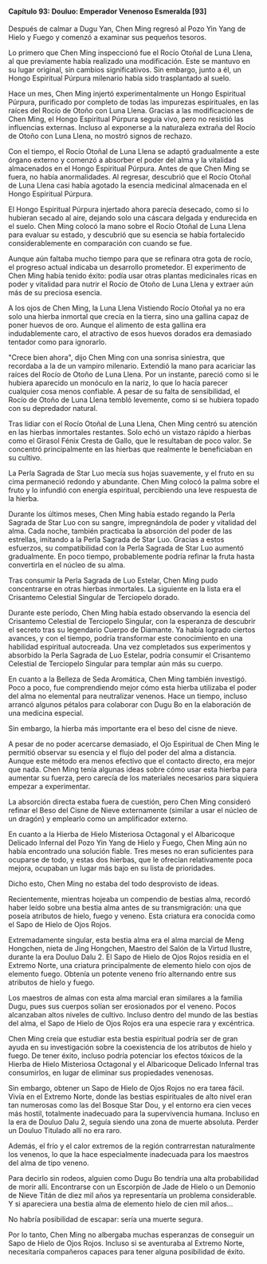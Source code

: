 
#### Capítulo 93: Douluo: Emperador Venenoso Esmeralda [93]

Después de calmar a Dugu Yan, Chen Ming regresó al Pozo Yin Yang de Hielo y Fuego y comenzó a examinar sus pequeños tesoros.

Lo primero que Chen Ming inspeccionó fue el Rocío Otoñal de Luna Llena, al que previamente había realizado una modificación. Este se mantuvo en su lugar original, sin cambios significativos. Sin embargo, junto a él, un Hongo Espiritual Púrpura milenario había sido trasplantado al suelo.

Hace un mes, Chen Ming injertó experimentalmente un Hongo Espiritual Púrpura, purificado por completo de todas las impurezas espirituales, en las raíces del Rocío de Otoño con Luna Llena. Gracias a las modificaciones de Chen Ming, el Hongo Espiritual Púrpura seguía vivo, pero no resistió las influencias externas. Incluso al exponerse a la naturaleza extraña del Rocío de Otoño con Luna Llena, no mostró signos de rechazo.

Con el tiempo, el Rocío Otoñal de Luna Llena se adaptó gradualmente a este órgano externo y comenzó a absorber el poder del alma y la vitalidad almacenados en el Hongo Espiritual Púrpura. Antes de que Chen Ming se fuera, no había anormalidades. Al regresar, descubrió que el Rocío Otoñal de Luna Llena casi había agotado la esencia medicinal almacenada en el Hongo Espiritual Púrpura.

El Hongo Espiritual Púrpura injertado ahora parecía desecado, como si lo hubieran secado al aire, dejando solo una cáscara delgada y endurecida en el suelo. Chen Ming colocó la mano sobre el Rocío Otoñal de Luna Llena para evaluar su estado, y descubrió que su esencia se había fortalecido considerablemente en comparación con cuando se fue.

Aunque aún faltaba mucho tiempo para que se refinara otra gota de rocío, el progreso actual indicaba un desarrollo prometedor. El experimento de Chen Ming había tenido éxito: podía usar otras plantas medicinales ricas en poder y vitalidad para nutrir el Rocío de Otoño de Luna Llena y extraer aún más de su preciosa esencia.

A los ojos de Chen Ming, la Luna Llena Vistiendo Rocío Otoñal ya no era solo una hierba inmortal que crecía en la tierra, sino una gallina capaz de poner huevos de oro. Aunque el alimento de esta gallina era indudablemente caro, el atractivo de esos huevos dorados era demasiado tentador como para ignorarlo.

"Crece bien ahora", dijo Chen Ming con una sonrisa siniestra, que recordaba a la de un vampiro milenario. Extendió la mano para acariciar las raíces del Rocío de Otoño de Luna Llena. Por un instante, pareció como si le hubiera aparecido un monóculo en la nariz, lo que lo hacía parecer cualquier cosa menos confiable. A pesar de su falta de sensibilidad, el Rocío de Otoño de Luna Llena tembló levemente, como si se hubiera topado con su depredador natural.

Tras lidiar con el Rocío Otoñal de Luna Llena, Chen Ming centró su atención en las hierbas inmortales restantes. Solo echó un vistazo rápido a hierbas como el Girasol Fénix Cresta de Gallo, que le resultaban de poco valor. Se concentró principalmente en las hierbas que realmente le beneficiaban en su cultivo.

La Perla Sagrada de Star Luo mecía sus hojas suavemente, y el fruto en su cima permaneció redondo y abundante. Chen Ming colocó la palma sobre el fruto y lo infundió con energía espiritual, percibiendo una leve respuesta de la hierba.

Durante los últimos meses, Chen Ming había estado regando la Perla Sagrada de Star Luo con su sangre, impregnándola de poder y vitalidad del alma. Cada noche, también practicaba la absorción del poder de las estrellas, imitando a la Perla Sagrada de Star Luo. Gracias a estos esfuerzos, su compatibilidad con la Perla Sagrada de Star Luo aumentó gradualmente. En poco tiempo, probablemente podría refinar la fruta hasta convertirla en el núcleo de su alma.

Tras consumir la Perla Sagrada de Luo Estelar, Chen Ming pudo concentrarse en otras hierbas inmortales. La siguiente en la lista era el Crisantemo Celestial Singular de Terciopelo dorado.

Durante este período, Chen Ming había estado observando la esencia del Crisantemo Celestial de Terciopelo Singular, con la esperanza de descubrir el secreto tras su legendario Cuerpo de Diamante. Ya había logrado ciertos avances, y con el tiempo, podría transformar este conocimiento en una habilidad espiritual autocreada. Una vez completados sus experimentos y absorbido la Perla Sagrada de Luo Estelar, podría consumir el Crisantemo Celestial de Terciopelo Singular para templar aún más su cuerpo.

En cuanto a la Belleza de Seda Aromática, Chen Ming también investigó. Poco a poco, fue comprendiendo mejor cómo esta hierba utilizaba el poder del alma no elemental para neutralizar venenos. Hace un tiempo, incluso arrancó algunos pétalos para colaborar con Dugu Bo en la elaboración de una medicina especial.

Sin embargo, la hierba más importante era el beso del cisne de nieve.

A pesar de no poder acercarse demasiado, el Ojo Espiritual de Chen Ming le permitió observar su esencia y el flujo del poder del alma a distancia. Aunque este método era menos efectivo que el contacto directo, era mejor que nada. Chen Ming tenía algunas ideas sobre cómo usar esta hierba para aumentar su fuerza, pero carecía de los materiales necesarios para siquiera empezar a experimentar.

La absorción directa estaba fuera de cuestión, pero Chen Ming consideró refinar el Beso del Cisne de Nieve externamente (similar a usar el núcleo de un dragón) y emplearlo como un amplificador externo.

En cuanto a la Hierba de Hielo Misteriosa Octagonal y el Albaricoque Delicado Infernal del Pozo Yin Yang de Hielo y Fuego, Chen Ming aún no había encontrado una solución fiable. Tres meses no eran suficientes para ocuparse de todo, y estas dos hierbas, que le ofrecían relativamente poca mejora, ocupaban un lugar más bajo en su lista de prioridades.

Dicho esto, Chen Ming no estaba del todo desprovisto de ideas.

Recientemente, mientras hojeaba un compendio de bestias alma, recordó haber leído sobre una bestia alma antes de su transmigración: una que poseía atributos de hielo, fuego y veneno. Esta criatura era conocida como el Sapo de Hielo de Ojos Rojos.

Extremadamente singular, esta bestia alma era el alma marcial de Meng Hongchen, nieta de Jing Hongchen, Maestro del Salón de la Virtud Ilustre, durante la era Douluo Dalu 2. El Sapo de Hielo de Ojos Rojos residía en el Extremo Norte, una criatura principalmente de elemento hielo con ojos de elemento fuego. Obtenía un potente veneno frío alternando entre sus atributos de hielo y fuego.

Los maestros de almas con esta alma marcial eran similares a la familia Dugu, pues sus cuerpos solían ser erosionados por el veneno. Pocos alcanzaban altos niveles de cultivo. Incluso dentro del mundo de las bestias del alma, el Sapo de Hielo de Ojos Rojos era una especie rara y excéntrica.

Chen Ming creía que estudiar esta bestia espiritual podría ser de gran ayuda en su investigación sobre la coexistencia de los atributos de hielo y fuego. De tener éxito, incluso podría potenciar los efectos tóxicos de la Hierba de Hielo Misteriosa Octagonal y el Albaricoque Delicado Infernal tras consumirlos, en lugar de eliminar sus propiedades venenosas.

Sin embargo, obtener un Sapo de Hielo de Ojos Rojos no era tarea fácil. Vivía en el Extremo Norte, donde las bestias espirituales de alto nivel eran tan numerosas como las del Bosque Star Dou, y el entorno era cien veces más hostil, totalmente inadecuado para la supervivencia humana. Incluso en la era de Douluo Dalu 2, seguía siendo una zona de muerte absoluta. Perder un Douluo Titulado allí no era raro.

Además, el frío y el calor extremos de la región contrarrestan naturalmente los venenos, lo que la hace especialmente inadecuada para los maestros del alma de tipo veneno.

Para decirlo sin rodeos, alguien como Dugu Bo tendría una alta probabilidad de morir allí. Encontrarse con un Escorpión de Jade de Hielo o un Demonio de Nieve Titán de diez mil años ya representaría un problema considerable. Y si apareciera una bestia alma de elemento hielo de cien mil años...

No habría posibilidad de escapar: sería una muerte segura.

Por lo tanto, Chen Ming no albergaba muchas esperanzas de conseguir un Sapo de Hielo de Ojos Rojos. Incluso si se aventuraba al Extremo Norte, necesitaría compañeros capaces para tener alguna posibilidad de éxito.